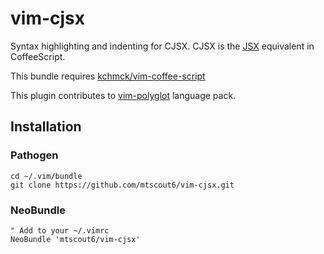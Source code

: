 # vim-cjsx

Syntax highlighting and indenting for CJSX. CJSX is the [JSX](http://facebook.github.io/react/index.html) equivalent in CoffeeScript.

This bundle requires [kchmck/vim-coffee-script](https://github.com/kchmck/vim-coffee-script)

This plugin contributes to [vim-polyglot](https://github.com/sheerun/vim-polyglot) language pack.

## Installation

### Pathogen
```
cd ~/.vim/bundle
git clone https://github.com/mtscout6/vim-cjsx.git
```

### NeoBundle
```
" Add to your ~/.vimrc
NeoBundle 'mtscout6/vim-cjsx'
```
